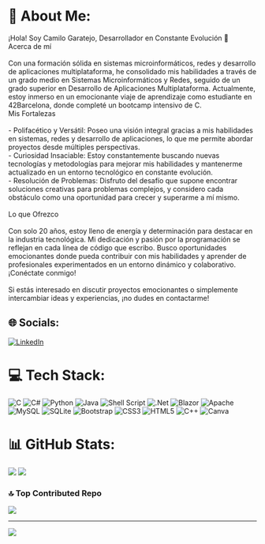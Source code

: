 # 💫 About Me:
¡Hola! Soy Camilo Garatejo, Desarrollador en Constante Evolución 🚀<br>Acerca de mí<br><br>Con una formación sólida en sistemas microinformáticos, redes y desarrollo de aplicaciones multiplataforma, he consolidado mis habilidades a través de un grado medio en Sistemas Microinformáticos y Redes, seguido de un grado superior en Desarrollo de Aplicaciones Multiplataforma. Actualmente, estoy inmerso en un emocionante viaje de aprendizaje como estudiante en 42Barcelona, donde completé un bootcamp intensivo de C.<br>Mis Fortalezas<br><br>    - Polifacético y Versátil: Poseo una visión integral gracias a mis habilidades en sistemas, redes y desarrollo de aplicaciones, lo que me permite abordar proyectos desde múltiples perspectivas.<br>    - Curiosidad Insaciable: Estoy constantemente buscando nuevas tecnologías y metodologías para mejorar mis habilidades y mantenerme actualizado en un entorno tecnológico en constante evolución.<br>    - Resolución de Problemas: Disfruto del desafío que supone encontrar soluciones creativas para problemas complejos, y considero cada obstáculo como una oportunidad para crecer y superarme a mí mismo.<br><br>Lo que Ofrezco<br><br>Con solo 20 años, estoy lleno de energía y determinación para destacar en la industria tecnológica. Mi dedicación y pasión por la programación se reflejan en cada línea de código que escribo. Busco oportunidades emocionantes donde pueda contribuir con mis habilidades y aprender de profesionales experimentados en un entorno dinámico y colaborativo.<br>¡Conéctate conmigo!<br><br>Si estás interesado en discutir proyectos emocionantes o simplemente intercambiar ideas y experiencias, ¡no dudes en contactarme!


## 🌐 Socials:
[![LinkedIn](https://img.shields.io/badge/LinkedIn-%230077B5.svg?logo=linkedin&logoColor=white)](https://linkedin.com/in/camilo-andres-garatejo-moreno/) 

# 💻 Tech Stack:
![C](https://img.shields.io/badge/c-%2300599C.svg?style=for-the-badge&logo=c&logoColor=white) ![C#](https://img.shields.io/badge/c%23-%23239120.svg?style=for-the-badge&logo=csharp&logoColor=white) ![Python](https://img.shields.io/badge/python-3670A0?style=for-the-badge&logo=python&logoColor=ffdd54) ![Java](https://img.shields.io/badge/java-%23ED8B00.svg?style=for-the-badge&logo=openjdk&logoColor=white) ![Shell Script](https://img.shields.io/badge/shell_script-%23121011.svg?style=for-the-badge&logo=gnu-bash&logoColor=white) ![.Net](https://img.shields.io/badge/.NET-5C2D91?style=for-the-badge&logo=.net&logoColor=white) ![Blazor](https://img.shields.io/badge/blazor-%235C2D91.svg?style=for-the-badge&logo=blazor&logoColor=white) ![Apache](https://img.shields.io/badge/apache-%23D42029.svg?style=for-the-badge&logo=apache&logoColor=white) ![MySQL](https://img.shields.io/badge/mysql-%2300000f.svg?style=for-the-badge&logo=mysql&logoColor=white) ![SQLite](https://img.shields.io/badge/sqlite-%2307405e.svg?style=for-the-badge&logo=sqlite&logoColor=white) ![Bootstrap](https://img.shields.io/badge/bootstrap-%238511FA.svg?style=for-the-badge&logo=bootstrap&logoColor=white) ![CSS3](https://img.shields.io/badge/css3-%231572B6.svg?style=for-the-badge&logo=css3&logoColor=white) ![HTML5](https://img.shields.io/badge/html5-%23E34F26.svg?style=for-the-badge&logo=html5&logoColor=white) ![C++](https://img.shields.io/badge/c++-%2300599C.svg?style=for-the-badge&logo=c%2B%2B&logoColor=white) ![Canva](https://img.shields.io/badge/Canva-%2300C4CC.svg?style=for-the-badge&logo=Canva&logoColor=white)
# 📊 GitHub Stats:
![](https://github-readme-streak-stats.herokuapp.com/?user=cgaratej&theme=tokyonight&hide_border=false)
![](https://github-readme-stats.vercel.app/api/top-langs/?username=cgaratej&theme=tokyonight&hide_border=false&include_all_commits=true&count_private=false&layout=compact)

### 🔝 Top Contributed Repo
![](https://github-contributor-stats.vercel.app/api?username=cgaratej&limit=5&theme=dark&combine_all_yearly_contributions=true)

---
[![](https://visitcount.itsvg.in/api?id=cgaratej&icon=2&color=8)](https://visitcount.itsvg.in)

<!-- Proudly created with GPRM ( https://gprm.itsvg.in ) -->
